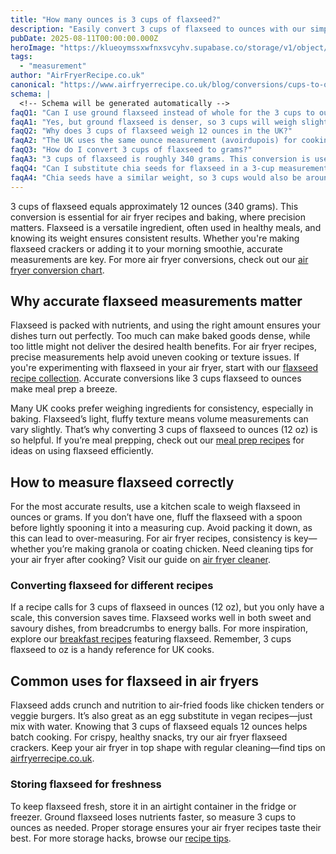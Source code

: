 ```yaml
---
title: "How many ounces is 3 cups of flaxseed?"
description: "Easily convert 3 cups of flaxseed to ounces with our simple guide—perfect for air fryer recipes and precise baking measurements."
pubDate: 2025-08-11T00:00:00.000Z
heroImage: "https://klueoymssxwfnxsvcyhv.supabase.co/storage/v1/object/public/Shmucket/how-many-ounces-is-3-cups-of-flaxseed.webp"
tags:
  - "measurement"
author: "AirFryerRecipe.co.uk"
canonical: "https://www.airfryerrecipe.co.uk/blog/conversions/cups-to-ounces/how-many-ounces-is-3-cups-of-flaxseed"
schema: |
  <!-- Schema will be generated automatically -->
faqQ1: "Can I use ground flaxseed instead of whole for the 3 cups to ounces conversion?"
faqA1: "Yes, but ground flaxseed is denser, so 3 cups will weigh slightly more—around 13 ounces. For air fryer recipes, stick to whole flaxseed unless the recipe specifies ground. Always check the packaging for exact weight if precision matters."
faqQ2: "Why does 3 cups of flaxseed weigh 12 ounces in the UK?"
faqA2: "The UK uses the same ounce measurement (avoirdupois) for cooking as the US, so 3 cups of flaxseed equals 12 ounces. This consistency makes it easy to follow international recipes, including air fryer dishes. Always measure for accuracy, though, as flaxseed density can vary."
faqQ3: "How do I convert 3 cups of flaxseed to grams?"
faqA3: "3 cups of flaxseed is roughly 340 grams. This conversion is useful for UK bakers who prefer metric measurements. If you're adapting an air fryer recipe, a digital scale ensures precision. For more conversions, visit our air fryer chart."
faqQ4: "Can I substitute chia seeds for flaxseed in a 3-cup measurement?"
faqA4: "Chia seeds have a similar weight, so 3 cups would also be around 12 ounces. However, they absorb more liquid, which can affect air fryer recipes. Adjust cooking times slightly and test small batches first. For substitutions, check our recipe guides."
---
```

<p>3 cups of flaxseed equals approximately 12 ounces (340 grams). This conversion is essential for air fryer recipes and baking, where precision matters. Flaxseed is a versatile ingredient, often used in healthy meals, and knowing its weight ensures consistent results. Whether you're making flaxseed crackers or adding it to your morning smoothie, accurate measurements are key. For more air fryer conversions, check out our <a href=https://www.airfryerrecipe.co.uk/air-fryer-conversion-chart>air fryer conversion chart</a>.</p>

<h2>Why accurate flaxseed measurements matter</h2>
<p>Flaxseed is packed with nutrients, and using the right amount ensures your dishes turn out perfectly. Too much can make baked goods dense, while too little might not deliver the desired health benefits. For air fryer recipes, precise measurements help avoid uneven cooking or texture issues. If you're experimenting with flaxseed in your air fryer, start with our <a href=https://www.airfryerrecipe.co.uk/recipes>flaxseed recipe collection</a>. Accurate conversions like 3 cups flaxseed to ounces make meal prep a breeze.</p>

<p>Many UK cooks prefer weighing ingredients for consistency, especially in baking. Flaxseed’s light, fluffy texture means volume measurements can vary slightly. That’s why converting 3 cups of flaxseed to ounces (12 oz) is so helpful. If you’re meal prepping, check out our <a href=https://www.airfryerrecipe.co.uk/recipe-category/meal-prep>meal prep recipes</a> for ideas on using flaxseed efficiently.</p>

<h2>How to measure flaxseed correctly</h2>
<p>For the most accurate results, use a kitchen scale to weigh flaxseed in ounces or grams. If you don’t have one, fluff the flaxseed with a spoon before lightly spooning it into a measuring cup. Avoid packing it down, as this can lead to over-measuring. For air fryer recipes, consistency is key—whether you’re making granola or coating chicken. Need cleaning tips for your air fryer after cooking? Visit our guide on <a href=https://www.airfryerrecipe.co.uk/air-fryer-cleaner>air fryer cleaner</a>.</p>

<h3>Converting flaxseed for different recipes</h3>
<p>If a recipe calls for 3 cups of flaxseed in ounces (12 oz), but you only have a scale, this conversion saves time. Flaxseed works well in both sweet and savoury dishes, from breadcrumbs to energy balls. For more inspiration, explore our <a href=https://www.airfryerrecipe.co.uk/recipe-category/breakfast>breakfast recipes</a> featuring flaxseed. Remember, 3 cups flaxseed to oz is a handy reference for UK cooks.</p>

<h2>Common uses for flaxseed in air fryers</h2>
<p>Flaxseed adds crunch and nutrition to air-fried foods like chicken tenders or veggie burgers. It’s also great as an egg substitute in vegan recipes—just mix with water. Knowing that 3 cups of flaxseed equals 12 ounces helps batch cooking. For crispy, healthy snacks, try our air fryer flaxseed crackers. Keep your air fryer in top shape with regular cleaning—find tips on <a href=https://www.airfryerrecipe.co.uk>airfryerrecipe.co.uk</a>.</p>

<h3>Storing flaxseed for freshness</h3>
<p>To keep flaxseed fresh, store it in an airtight container in the fridge or freezer. Ground flaxseed loses nutrients faster, so measure 3 cups to ounces as needed. Proper storage ensures your air fryer recipes taste their best. For more storage hacks, browse our <a href=https://www.airfryerrecipe.co.uk/recipes>recipe tips</a>.</p>
